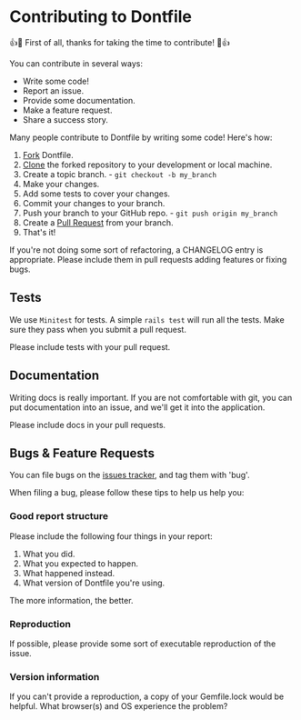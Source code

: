 Contributing to Dontfile
======================

:+1::tada: First of all, thanks for taking the time to contribute! :tada::+1:

You can contribute in several ways:

* Write some code!
* Report an issue.
* Provide some documentation.
* Make a feature request.
* Share a success story.

Many people contribute to Dontfile by writing some code! Here's how:

1. [Fork](https://help.github.com/articles/fork-a-repo) Dontfile.
2. [Clone](https://help.github.com/articles/cloning-a-repository/) the forked
repository to your development or local machine.
3. Create a topic branch. - `git checkout -b my_branch`
4. Make your changes.
5. Add some tests to cover your changes.
5. Commit your changes to your branch.
6. Push your branch to your GitHub repo. - `git push origin my_branch`
7. Create a [Pull Request](http://help.github.com/pull-requests/) from your branch.
8. That's it!

If you're not doing some sort of refactoring, a CHANGELOG entry is appropriate.
Please include them in pull requests adding features or fixing bugs.

Tests
-----

We use `Minitest` for tests. A simple `rails test` will run all the tests. 
Make sure they pass when you submit a pull request.

Please include tests with your pull request.

Documentation
-------------

Writing docs is really important. If you are not comfortable with git, you can put documentation into an issue, and we'll get it into the application.

Please include docs in your pull requests.

Bugs & Feature Requests
-----------------------

You can file bugs on the [issues tracker](https://github.com/MatheusRich/dontfile/issues), and tag them with 'bug'.

When filing a bug, please follow these tips to help us help you:

### Good report structure

Please include the following four things in your report:

1. What you did.
2. What you expected to happen.
3. What happened instead.
4. What version of Dontfile you're using.

The more information, the better.

### Reproduction

If possible, please provide some sort of executable reproduction of the
issue.

### Version information

If you can't provide a reproduction, a copy of your Gemfile.lock would be helpful.
What browser(s) and OS experience the problem?
